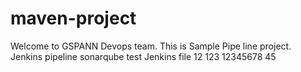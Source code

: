 # maven-project ##

Welcome to GSPANN Devops team.
This is Sample Pipe line project.
Jenkins pipeline sonarqube  test
Jenkins file
12
123
12345678
45
